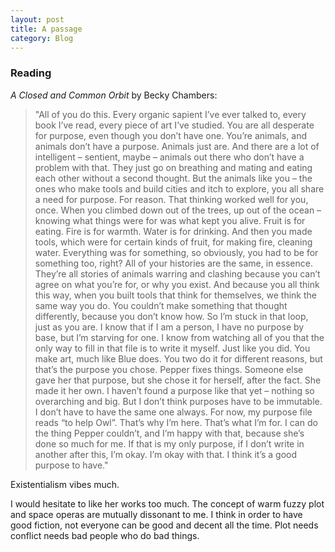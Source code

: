```yaml
---
layout: post
title: A passage
category: Blog
---
```


### Reading

<!--more-->

*A Closed and Common Orbit* by Becky Chambers:
> "All of you do this. Every organic sapient I’ve ever talked to, every book I’ve read, every piece of art I’ve studied. You are all desperate for purpose, even though you don’t have one. You’re animals, and animals don’t have a purpose. Animals just are. And there are a lot of intelligent – sentient, maybe – animals out there who don’t have a problem with that. They just go on breathing and mating and eating each other without a second thought. But the animals like you – the ones who make tools and build cities and itch to explore, you all share a need for purpose. For reason. That thinking worked well for you, once. When you climbed down out of the trees, up out of the ocean – knowing what things were for was what kept you alive. Fruit is for eating. Fire is for warmth. Water is for drinking. And then you made tools, which were for certain kinds of fruit, for making fire, cleaning water. Everything was for something, so obviously, you had to be for something too, right? All of your histories are the same, in essence. They’re all stories of animals warring and clashing because you can’t agree on what you’re for, or why you exist. And because you all think this way, when you built tools that think for themselves, we think the same way you do. You couldn’t make something that thought differently, because you don’t know how. So I’m stuck in that loop, just as you are. I know that if I am a person, I have no purpose by base, but I’m starving for one. I know from watching all of you that the only way to fill in that file is to write it myself. Just like you did. You make art, much like Blue does. You two do it for different reasons, but that’s the purpose you chose. Pepper fixes things. Someone else gave her that purpose, but she chose it for herself, after the fact. She made it her own. I haven’t found a purpose like that yet – nothing so overarching and big. But I don’t think purposes have to be immutable. I don’t have to have the same one always. For now, my purpose file reads “to help Owl”. That’s why I’m here. That’s what I’m for. I can do the thing Pepper couldn’t, and I’m happy with that, because she’s done so much for me. If that is my only purpose, if I don’t write in another after this, I’m okay. I’m okay with that. I think it’s a good purpose to have."

Existentialism vibes much.

I would hesitate to like her works too much. The concept of warm fuzzy plot and space operas are mutually dissonant to me. I think in order to have good fiction, not everyone can be good and decent all the time. Plot needs conflict needs bad people who do bad things. 
